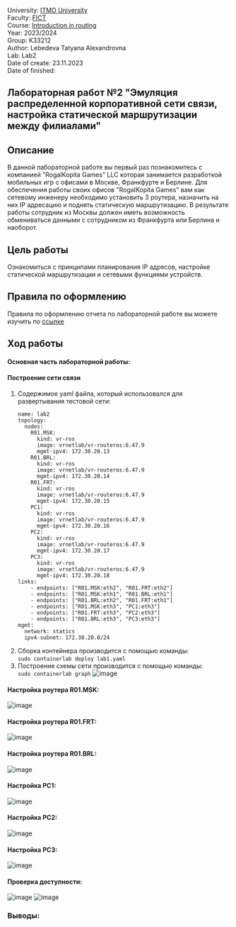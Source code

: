 University: [ITMO University](https://itmo.ru/ru/)  
Faculty: [FICT](https://fict.itmo.ru)     
Course: [Introduction in routing](https://github.com/itmo-ict-faculty/introduction-in-routing)     
Year: 2023/2024     
Group: K33212      
Author: Lebedeva Tatyana Alexandrovna      
Lab: Lab2          
Date of create: 23.11.2023       
Date of finished:        

## Лабораторная работ №2 "Эмуляция распределенной корпоративной сети связи, настройка статической маршрутизации между филиалами"    

## <a>Описание</a>   
В данной лабораторной работе вы первый раз познакомитесь с компанией "RogaIKopita Games" LLC которая занимается разработкой мобильных игр с офисами в Москве, Франкфурте и Берлине. Для обеспечения работы своих офисов "RogaIKopita Games" вам как сетевому инженеру необходимо установить 3 роутера, назначить на них IP адресацию и поднять статическую маршрутизацию. В результате работы сотрудник из Москвы должен иметь возможность обмениваться данными с сотрудником из Франкфурта или Берлина и наоборот.

## <a>Цель работы</a>  
Ознакомиться с принципами планирования IP адресов, настройке статической маршрутизации и сетевыми функциями устройств.

## <a>Правила по оформлению</a>  
Правила по оформлению отчета по лабораторной работе вы можете изучить по <a href="https://itmo-ict-faculty.github.io/introduction-in-routing/education/labs2023_2024/reportdesign/">ссылке</a>

## <a>Ход работы</a>   
#### <a>Основная часть лабораторной работы:</a>  
#### <a>Построение сети связи</a>  
1. Содержимое yaml файла, который использовался для развертывания тестовой сети:
    ```
    name: lab2
    topology:
      nodes:
        R01.MSK:
          kind: vr-ros
          image: vrnetlab/vr-routeros:6.47.9
          mgmt-ipv4: 172.30.20.13
        R01.BRL:
          kind: vr-ros
          image: vrnetlab/vr-routeros:6.47.9
          mgmt-ipv4: 172.30.20.14
        R01.FRT:
          kind: vr-ros
          image: vrnetlab/vr-routeros:6.47.9
          mgmt-ipv4: 172.30.20.15
        PC1:
          kind: vr-ros
          image: vrnetlab/vr-routeros:6.47.9
          mgmt-ipv4: 172.30.20.16
        PC2:
          kind: vr-ros
          image: vrnetlab/vr-routeros:6.47.9
          mgmt-ipv4: 172.30.20.17
        PC3:
          kind: vr-ros
          image: vrnetlab/vr-routeros:6.47.9
          mgmt-ipv4: 172.30.20.18
    links:
        - endpoints: ["R01.MSK:eth2", "R01.FRT:eth2"]
        - endpoints: ["R01.MSK:eth1", "R01.BRL:eth1"]
        - endpoints: ["R01.BRL:eth2", "R01.FRT:eth1"]
        - endpoints: ["R01.MSK:eth3", "PC1:eth3"]
        - endpoints: ["R01.FRT:eth3", "PC2:eth3"]
        - endpoints: ["R01.BRL:eth3", "PC3:eth3"]
    mgmt:
      network: statics
      ipv4-subnet: 172.30.20.0/24

    ```
2. Сборка контейнера производится с помощью команды:    
   ```sudo containerlab deploy lab1.yaml```
3. Построение схемы сети производится с помощью команды:     
   ```sudo containerlab graph```
![image](https://github.com/tanyalebedeva/2023_2024-introduction_in_routing-k33212-lebedeva_t_a/assets/90707032/a09baa95-7a21-4459-9639-1652ea5a3313)

#### <a>Настройка роутера R01.MSK:</a>  
![image](https://github.com/tanyalebedeva/2023_2024-introduction_in_routing-k33212-lebedeva_t_a/assets/90707032/d30eceae-6955-4d01-98a8-9384f7d74a3c)

#### <a>Настройка роутера R01.FRT:</a>  
![image](https://github.com/tanyalebedeva/2023_2024-introduction_in_routing-k33212-lebedeva_t_a/assets/90707032/843cf854-52dd-4a56-8b40-cb45689792c0)

#### <a>Настройка роутера R01.BRL:</a>    
![image](https://github.com/tanyalebedeva/2023_2024-introduction_in_routing-k33212-lebedeva_t_a/assets/90707032/8e72ca0d-e717-41b9-b117-f7a1241a3756)

#### <a>Настройка PC1:</a>  
![image](https://github.com/tanyalebedeva/2023_2024-introduction_in_routing-k33212-lebedeva_t_a/assets/90707032/5519db1a-a818-4191-bf98-b1e304210e84)

#### <a>Настройка PC2:</a>  
![image](https://github.com/tanyalebedeva/2023_2024-introduction_in_routing-k33212-lebedeva_t_a/assets/90707032/4ab3184c-9cfc-4e37-9662-9a232480c595)

#### <a>Настройка PC3:</a>  
![image](https://github.com/tanyalebedeva/2023_2024-introduction_in_routing-k33212-lebedeva_t_a/assets/90707032/9741eae4-54e1-44f5-b9db-1404697430ca)

#### <a>Проверка доступности:</a>  
![image](https://github.com/tanyalebedeva/2023_2024-introduction_in_routing-k33212-lebedeva_t_a/assets/90707032/3de7be3f-cc01-40a9-bd38-95f020d34d25)
![image](https://github.com/tanyalebedeva/2023_2024-introduction_in_routing-k33212-lebedeva_t_a/assets/90707032/55b8f881-4171-4dc9-b6a9-776c51cd62e4)

### <a>Выводы:</a>   
